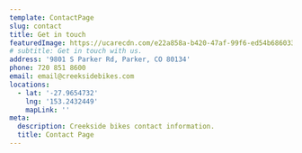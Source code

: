 ```yaml
---
template: ContactPage
slug: contact
title: Get in touch
featuredImage: https://ucarecdn.com/e22a858a-b420-47af-99f6-ed54b6860333/
# subtitle: Get in touch with us.
address: '9801 S Parker Rd, Parker, CO 80134'
phone: 720 851 8600 
email: email@creeksidebikes.com
locations:
  - lat: '-27.9654732'
    lng: '153.2432449'
    mapLink: ''
meta:
  description: Creekside bikes contact information.
  title: Contact Page
---
```


<!-- # Example contact form

This form is setup to use Netlify's form handling:

- the form action is set to the current absolute url: `action: '/contact/'`
- a name attribute is sent with the form's data `'form-name': 'Contact'`
- netlify data attributes are added to the form `data-netlify data-netlify-honeypot`

Find out more in the [Netlify Docs](https://www.netlify.com/docs/form-handling/). -->
